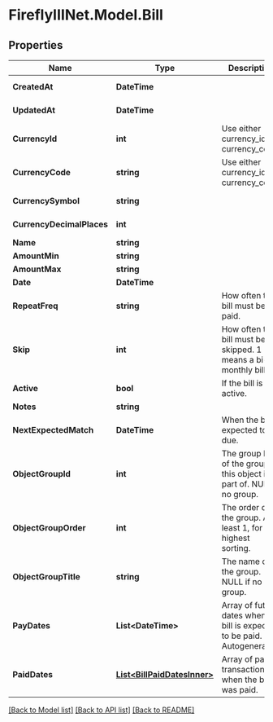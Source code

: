 # FireflyIIINet.Model.Bill

## Properties

Name | Type | Description | Notes
------------ | ------------- | ------------- | -------------
**CreatedAt** | **DateTime** |  | [optional] [readonly] 
**UpdatedAt** | **DateTime** |  | [optional] [readonly] 
**CurrencyId** | **int** | Use either currency_id or currency_code | [optional] 
**CurrencyCode** | **string** | Use either currency_id or currency_code | [optional] 
**CurrencySymbol** | **string** |  | [optional] [readonly] 
**CurrencyDecimalPlaces** | **int** |  | [optional] [readonly] 
**Name** | **string** |  | 
**AmountMin** | **string** |  | 
**AmountMax** | **string** |  | 
**Date** | **DateTime** |  | 
**RepeatFreq** | **string** | How often the bill must be paid. | 
**Skip** | **int** | How often the bill must be skipped. 1 means a bi-monthly bill. | [optional] 
**Active** | **bool** | If the bill is active. | [optional] 
**Notes** | **string** |  | [optional] 
**NextExpectedMatch** | **DateTime** | When the bill is expected to be due. | [optional] [readonly] 
**ObjectGroupId** | **int** | The group ID of the group this object is part of. NULL if no group. | [optional] 
**ObjectGroupOrder** | **int** | The order of the group. At least 1, for the highest sorting. | [optional] 
**ObjectGroupTitle** | **string** | The name of the group. NULL if no group. | [optional] 
**PayDates** | **List&lt;DateTime&gt;** | Array of future dates when the bill is expected to be paid. Autogenerated. | [optional] [readonly] 
**PaidDates** | [**List&lt;BillPaidDatesInner&gt;**](BillPaidDatesInner.md) | Array of past transactions when the bill was paid. | [optional] [readonly] 

[[Back to Model list]](../README.md#documentation-for-models) [[Back to API list]](../README.md#documentation-for-api-endpoints) [[Back to README]](../README.md)

